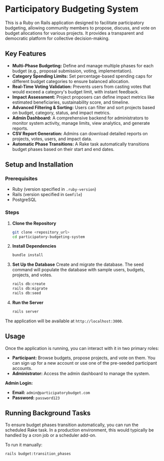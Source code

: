# Participatory Budgeting System

This is a Ruby on Rails application designed to facilitate participatory budgeting, allowing community members to propose, discuss, and vote on budget allocations for various projects. It provides a transparent and democratic platform for collective decision-making.

## Key Features

- **Multi-Phase Budgeting:** Define and manage multiple phases for each budget (e.g., proposal submission, voting, implementation).
- **Category Spending Limits:** Set percentage-based spending caps for different budget categories to ensure balanced allocation.
- **Real-Time Voting Validation:** Prevents users from casting votes that would exceed a category's budget limit, with instant feedback.
- **Impact Assessment:** Project proposers can define impact metrics like estimated beneficiaries, sustainability score, and timeline.
- **Advanced Filtering & Sorting:** Users can filter and sort projects based on budget, category, status, and impact metrics.
- **Admin Dashboard:** A comprehensive backend for administrators to monitor system activity, manage limits, view analytics, and generate reports.
- **CSV Report Generation:** Admins can download detailed reports on projects, votes, users, and impact data.
- **Automatic Phase Transitions:** A Rake task automatically transitions budget phases based on their start and end dates.

## Setup and Installation

### Prerequisites

- Ruby (version specified in `.ruby-version`)
- Rails (version specified in `Gemfile`)
- PostgreSQL

### Steps

1.  **Clone the Repository**

    ```bash
    git clone <repository_url>
    cd participatory-budgeting-system
    ```

2.  **Install Dependencies**

    ```bash
    bundle install
    ```

3.  **Set Up the Database**
    Create and migrate the database. The seed command will populate the database with sample users, budgets, projects, and votes.

    ```bash
    rails db:create
    rails db:migrate
    rails db:seed
    ```

4.  **Run the Server**

    ```bash
    rails server
    ```

The application will be available at `http://localhost:3000`.

## Usage

Once the application is running, you can interact with it in two primary roles:

- **Participant:** Browse budgets, propose projects, and vote on them. You can sign up for a new account or use one of the pre-seeded participant accounts.
- **Administrator:** Access the admin dashboard to manage the system.

**Admin Login:**

- **Email:** `admin@participatorybudget.com`
- **Password:** `password123`

## Running Background Tasks

To ensure budget phases transition automatically, you can run the scheduled Rake task. In a production environment, this would typically be handled by a cron job or a scheduler add-on.

To run it manually:

```bash
rails budget:transition_phases
```

